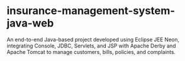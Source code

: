 # insurance-management-system-java-web
An end-to-end Java-based project developed using Eclipse JEE Neon, integrating Console, JDBC, Servlets, and JSP with Apache Derby and Apache Tomcat to manage customers, bills, policies, and complaints.
